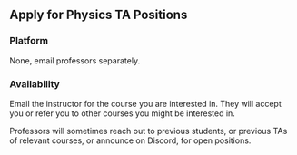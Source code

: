 ## Apply for Physics TA Positions

### Platform
None, email professors separately.

### Availability
Email the instructor for the course you are interested in. They will accept you or refer you to other courses you might be interested in.

Professors will sometimes reach out to previous students, or previous TAs of relevant courses, or announce on Discord, for open positions.

